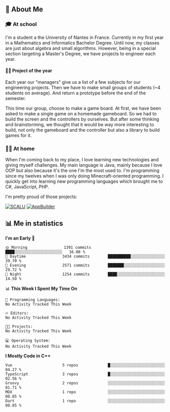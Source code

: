 ## 👀 About Me

### 🎓 At school

I'm a student a the University of Nantes in France. Currently in my first year in a Mathematics and Informatics Bachelor Degree. Until now, my classes are just about algebra and small algorithms. However, being in a special section targeting a Master's Degree, we have projects to engineer each year. 

#### 🔧🔬 Project of the year

Each year our "managers" give us a list of a few subjects for our engineering projects. Then we have to make small groups of students (~4 students on average). And return a prototype before the end of the semester.

This time our group, choose to make a game board. At first, we have been asked to make a single game on a homemade gameboard. So we had to build the screen and the controllers by ourselves. 
But after some thinking and brainstorming, we thought that it would be way more interesting to build, not only the gameboard and the controller but also a library to build games for it.

### 👨‍💻 At home

When I'm coming back to my place, I love learning new technologies and giving myself challenges. My main language is Java, mainly because I love OOP but also because it's the one I'm the most used to. I'm programming since my twelves when I was only doing Minecraft-oriented programming.  I quickly get into learning new programming languages which brought me to C#, JavaScript, PHP. 

I'm pretty proud of those projects:

[![SCALU](https://github-readme-stats.vercel.app/api/pin?username=renardfute&repo=SCALU)](https://github.com/renardfute/scalu)
[![AppBuilder](https://github-readme-stats.vercel.app/api/pin?username=pulsedev2&repo=AppBuilder)](https://github.com/pulsedev2/AppBuilder)

## 📊 Me in statistics
<!--START_SECTION:waka-->
**I'm an Early 🐤** 

```text
🌞 Morning                1391 commits        ████░░░░░░░░░░░░░░░░░░░░░   16.08 % 
🌆 Daytime                3434 commits        ██████████░░░░░░░░░░░░░░░   39.70 % 
🌃 Evening                2571 commits        ███████░░░░░░░░░░░░░░░░░░   29.72 % 
🌙 Night                  1254 commits        ████░░░░░░░░░░░░░░░░░░░░░   14.50 % 
```


📊 **This Week I Spent My Time On** 

```text
💬 Programming Languages: 
No Activity Tracked This Week

🔥 Editors: 
No Activity Tracked This Week

🐱‍💻 Projects: 
No Activity Tracked This Week

💻 Operating System: 
No Activity Tracked This Week
```

**I Mostly Code in C++** 

```text
Vue                      5 repos             █░░░░░░░░░░░░░░░░░░░░░░░░   04.27 % 
TypeScript               3 repos             █░░░░░░░░░░░░░░░░░░░░░░░░   02.56 % 
Groovy                   2 repos             ░░░░░░░░░░░░░░░░░░░░░░░░░   01.71 % 
MDX                      1 repo              ░░░░░░░░░░░░░░░░░░░░░░░░░   00.85 % 
Dart                     1 repo              ░░░░░░░░░░░░░░░░░░░░░░░░░   00.85 % 
```




<!--END_SECTION:waka-->
